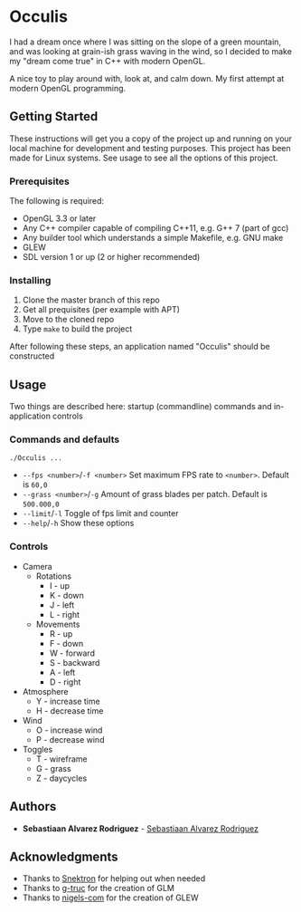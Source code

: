 # Occulis
I had a dream once where I was sitting on the slope of a green mountain, and was looking at grain-ish grass waving in the wind,
so I decided to make my "dream come true" in C++ with modern OpenGL. 

A nice toy to play around with, look at, and calm down. My first attempt at modern OpenGL programming.

## Getting Started

These instructions will get you a copy of the project up and running on your local machine for development and testing purposes. 
This project has been made for Linux systems.
See usage to see all the options of this project.

### Prerequisites
The following is required:

* OpenGL 3.3 or later
* Any C++ compiler capable of compiling C++11, e.g. G++ 7 (part of gcc)
* Any builder tool which understands a simple Makefile, e.g. GNU make
* GLEW
* SDL version 1 or up (2 or higher recommended)

### Installing

1. Clone the master branch of this repo
2. Get all prequisites (per example with APT)
3. Move to the cloned repo
4. Type ```make``` to build the project

After following these steps, an application named "Occulis" should be constructed

## Usage
Two things are described here: startup (commandline) commands and in-application controls

### Commands and defaults
```./Occulis ...```
* ```--fps <number>```/```-f <number>```
  Set maximum FPS rate to ```<number>```. Default is ```60,0```
* ```--grass <number>```/```-g```
  Amount of grass blades per patch. Default is ```500.000,0```
* ```--limit```/```-l```
  Toggle of fps limit and counter
* ```--help```/```-h```
  Show these options


### Controls
* Camera
  * Rotations
    * I - up
    * K - down
    * J - left
    * L - right
  * Movements
    * R - up
    * F - down
    * W - forward
    * S - backward
    * A - left
    * D - right
* Atmosphere
  * Y - increase time
  * H - decrease time
* Wind
  * O - increase wind
  * P - decrease wind
* Toggles
  * T - wireframe
  * G - grass
  * Z - daycycles

## Authors

* **Sebastiaan Alvarez Rodriguez** - [Sebastiaan Alvarez Rodriguez](https://github.com/Sebastiaan-Alvarez-Rodriguez)

## Acknowledgments

* Thanks to [Snektron](https://github.com/Snektron) for helping out when needed
* Thanks to [g-truc](https://github.com/g-truc) for the creation of GLM
* Thanks to [nigels-com](https://github.com/nigels-com/) for the creation of GLEW
